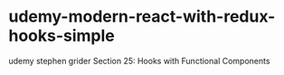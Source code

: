 # udemy-modern-react-with-redux-hooks-simple
 udemy stephen grider Section 25: Hooks with Functional Components
